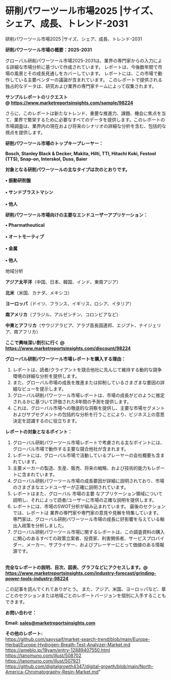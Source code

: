 # 研削パワーツール市場2025 |サイズ、シェア、成長、トレンド-2031
研削パワーツール市場2025 |サイズ、シェア、成長、トレンド-2031


<strong><b>研削パワーツール市場の概要：2025-2031</b></strong>

グローバル研削パワーツール市場2025-2031は、業界の専門家からの入力による詳細な市場分析に基づいて作成されています。 レポートは、今後数年間で市場の風景とその成長見通しをカバーしています。 レポートには、この市場で動作している主要ベンダーの議論が含まれています。 このレポートで提供される独占的なデータは、研究および業界の専門家チームによって収集されます。

<strong>サンプルレポートのリクエスト @ <a href=https://www.marketreportsinsights.com/sample/98224>https://www.marketreportsinsights.com/sample/98224</a></strong>

さらに、このレポートは新たなトレンド、重要な推進力、課題、機会に焦点を当て、業界で繁栄するために必要なすべてのデータを提供します。このレポートの市場調査は、業界内の現在および将来のシナリオの詳細な分析を含む、包括的な視点を提供します。

<strong>研削パワーツール市場のトップキープレーヤー：</strong>

<strong>Bosch, Stanley Black & Decker, Makita, Hilti, TTI, Hitachi Koki, Festool (TTS), Snap-on, Interskol, Duss, Baier</strong>

<strong><b>対象となる研削パワーツールの主なタイプは次のとおりです。</b></strong>

<strong>• 振動研削盤<br><br>• サンドブラストマシン<br><br>• 他人</strong>

<strong><b>研削パワーツール市場向けの主要なエンドユーザーアプリケーション：</b></strong>

<strong>• Pharmatheutical<br><br>• オートモーティブ<br><br>• 金属<br><br>• 他人</strong>

 地域分析

<strong><b>アジア太平洋</b></strong>（中国、日本、韓国、インド、東南アジア）

<strong><b>北米</b></strong>（米国、カナダ、メキシコ）

<strong><b>ヨーロッパ</b></strong>（ドイツ、フランス、イギリス、ロシア、イタリア）

<strong><b>南アメリカ</b></strong>（ブラジル、アルゼンチン、コロンビアなど）

<strong><b>中東とアフリカ</b></strong>（サウジアラビア、アラブ首長国連邦、エジプト、ナイジェリア、南アフリカ）

<strong>ここで興味深い割引に行く @ <a href=https://www.marketreportsinsights.com/discount/98224>https://www.marketreportsinsights.com/discount/98224</a></strong>

<strong><b>グローバル研削パワーツール市場レポートを購入する理由：</b></strong>
<ol>
  <li>レポートは、読者/クライアントを競合他社に先んじて維持する動的な競争環境の詳細な分析を提供します。</li>
  <li>また、グローバル市場の成長を推進または抑制しているさまざまな要因の詳細なビューを提示します。</li>
  <li>グローバル研削パワーツール市場レポートは、市場の成長がどのように推定されるかに基づいて評価された8年間の予測を提供します。</li>
  <li>これは、グローバル市場への徹底的な洞察を提供し、主要な市場セグメントおよびサブセグメントの包括的な分析を行うことにより、ビジネス上の意思決定を認識するのに役立ちます。</li>
</ol>
<strong><b>レポートの対象となるポイント：</b></strong>
<ol>
  <li>グローバル研削パワーツール市場レポートで考慮される主なポイントには、グローバル市場で動作する主要な競合他社が含まれます。</li>
  <li>レポートには、グローバル市場で活動しているプレーヤーの会社概要も含まれています。</li>
  <li>主要メーカーの製造、生産、販売、将来の戦略、および技術的能力もレポートに含まれています。</li>
  <li>グローバル研削パワーツール市場の成長要因が詳細に説明されており、市場のさまざまなエンドユーザーが正確に説明されています。</li>
  <li>レポートはまた、グローバル 市場の主要 なアプリケーション領域について説明し、それによって読者/ユーザーに市場の正確な説明を提供します。</li>
  <li>レポートには、市場のSWOT分析が組み込まれています。 最後のセクションでは、レポートは 業界の専門家や専門家の意見や見解を特集しています。 専門家は、グローバル研削パワーツール市場の成長に好影響を与えている輸出入政策を分析しました。</li>
  <li>グローバル研削パワーツール市場に関するレポートは、この調査資料の購入に関心のあるすべての政策立案者、投資家、利害関係者、サービスプロバイダー、メーカー、サプライヤー、およびプレーヤーにとって価値のある情報源です。</li>
</ol><br>
<strong>完全なレポートの説明、目次、図表、グラフなどにアクセスします。@ <a href=https://www.marketreportsinsights.com/industry-forecast/grinding-power-tools-industry-98224>https://www.marketreportsinsights.com/industry-forecast/grinding-power-tools-industry-98224</a></strong>

この記事を読んでくれてありがとう。 また、アジア、米国、ヨーロッパなど、章ごとのセクションまたは地域ごとのレポートバージョンを個別に入手することもできます。

<strong><b>お問い合わせ：</b></strong>

<strong>Email: </strong><a href=mailto:sales@marketreportsinsights.com><strong>sales@marketreportsinsights.com</strong></a>

<strong>その他のレポート:</strong>
<br>
<a href=https://github.com/sayysaif/market-search-trend/blob/main/Europe-Herbal/Europe-Hydrogen-Breath-Test-Analyzer-Market.md>https://github.com/sayysaif/market-search-trend/blob/main/Europe-Herbal/Europe-Hydrogen-Breath-Test-Analyzer-Market.md</a>
<br>
<a href=https://ameblo.jp/18yam/entry-12889407550.html>https://ameblo.jp/18yam/entry-12889407550.html</a>
<br>
<a href=https://tanomuno.com/illust/508702>https://tanomuno.com/illust/508702</a>
<br>
<a href=https://tanomuno.com/illust/507921>https://tanomuno.com/illust/507921</a>
<br>
<a href=https://github.com/digitalgrowth4347/digital-growth/blob/main/North-America-Chromatography-Resin-Market.md>https://github.com/digitalgrowth4347/digital-growth/blob/main/North-America-Chromatography-Resin-Market.md</a>"
